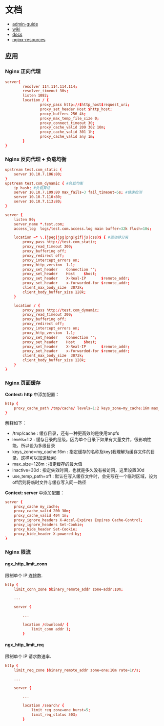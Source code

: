 # 文档

- [admin-guide](http://nginx.com/resources/admin-guide/)
- [wiki](http://wiki.nginx.org/Main)
- [docs](http://nginx.org/en/docs/)
- [nginx-resources](https://github.com/fcambus/nginx-resources)  

## 应用

### Nginx 正向代理

```conf
server{  
        resolver 114.114.114.114;  
        resolver_timeout 30s;
        listen 1082;  
        location / {  
                proxy_pass http://$http_host$request_uri;  
                proxy_set_header Host $http_host;  
                proxy_buffers 256 4k;  
                proxy_max_temp_file_size 0;  
                proxy_connect_timeout 30;  
                proxy_cache_valid 200 302 10m;  
                proxy_cache_valid 301 1h;  
                proxy_cache_valid any 1m;  
        }  
}  
```  

### Nginx 反向代理 + 负载均衡

```conf
upstream test.com_static {
    server 10.10.7.106:80;
}
upstream test.com_dynamic { #负载均衡
    ip_hash; #负载算法
    server 10.10.7.109:80 max_fails=3 fail_timeout=5s; #健康检测
    server 10.10.7.110:80;
    server 10.10.7.113:80;
}

server {
    listen 80;
    server_name *.test.com;
    access_log  logs/test.com.access.log main buffer=32k flush=10s;

    location ~* \.(jpeg|jpg|png|gif|js|css)$ { #做动静分离
        proxy_pass http://test.com_static;
        proxy_read_timeout 300;
        proxy_buffering off;
        proxy_redirect off;
        proxy_intercept_errors on;
        proxy_http_version  1.1;
        proxy_set_header    Connection "";
        proxy_set_header    Host    $host;
        proxy_set_header    X-Real-IP       $remote_addr;
        proxy_set_header    x-forwarded-for $remote_addr;
        client_max_body_size  3072k;
        client_body_buffer_size 128k; 
    }

    location / {
        proxy_pass http://test.com_dynamic;
        proxy_read_timeout 300;
        proxy_buffering off;
        proxy_redirect off;
        proxy_intercept_errors on;
        proxy_http_version  1.1;
        proxy_set_header    Connection "";
        proxy_set_header    Host    $host;
        proxy_set_header    X-Real-IP       $remote_addr;
        proxy_set_header    x-forwarded-for $remote_addr;
        client_max_body_size  3072k;
        client_body_buffer_size 128k; 
    }
}
```  

### Nginx 页面缓存

**Context: http** 中添加配置：

```conf
http {
    proxy_cache_path /tmp/cache/ levels=1:2 keys_zone=my_cache:16m max_size=128m inactive=30d use_temp_path=off;
}
```

解释如下：

- /tmp/cache : 缓存目录，还有一种更高效的是使用tmpfs
- levels=1:2 : 缓存目录的层级，因为单个目录下如果有大量文件，很影响性能，所以设为多级目录
- keys_zone=my_cache:16m  : 指定缓存的名称及key(我理解为缓存文件的目录，这样可以加速检索)
- max_size=128m  : 指定缓存的最大值
- inactive=30d : 指定失效时间，也就是多久没有被访问，这里设置30d
- use_temp_path=off : 默认在写入缓存文件时，会先写在一个临时区域，设为off后则将临时文件与缓存写入同一路径

**Context: server** 中添加配置：

```conf
server {
    proxy_cache my_cache;
    proxy_cache_valid 200 30m;
    proxy_cache_valid 404 1m;
    proxy_ignore_headers X-Accel-Expires Expires Cache-Control;
    proxy_ignore_headers Set-Cookie;
    proxy_hide_header Set-Cookie;
    proxy_hide_header X-powered-by;
}
```

### Nginx 限流

#### ngx_http_limit_conn

限制单个 IP 连接数.

```conf
http {
    limit_conn_zone $binary_remote_addr zone=addr:10m;

    ...

    server {

        ...

        location /download/ {
            limit_conn addr 1;
        }
```

#### ngx_http_limit_req

限制单个 IP 请求数速率.

```conf
http {
    limit_req_zone $binary_remote_addr zone=one:10m rate=1r/s;

    ...

    server {

        ...

        location /search/ {
            limit_req zone=one burst=5;
            limit_req_status 503;
        }
```
